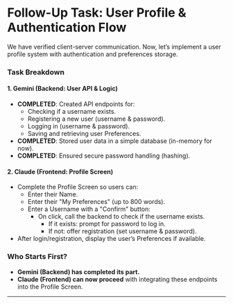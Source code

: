 # Follow-Up Task: User Profile & Authentication Flow

We have verified client-server communication. Now, let’s implement a user profile system with authentication and preferences storage.

### Task Breakdown

#### 1. Gemini (Backend: User API & Logic)
- **COMPLETED**: Created API endpoints for:
  - Checking if a username exists.
  - Registering a new user (username & password).
  - Logging in (username & password).
  - Saving and retrieving user Preferences.
- **COMPLETED**: Stored user data in a simple database (in-memory for now).
- **COMPLETED**: Ensured secure password handling (hashing).

#### 2. Claude (Frontend: Profile Screen)
- Complete the Profile Screen so users can:
  - Enter their Name.
  - Enter their "My Preferences" (up to 800 words).
  - Enter a Username with a "Confirm" button:
    - On click, call the backend to check if the username exists.
      - If it exists: prompt for password to log in.
      - If not: offer registration (set username & password).
- After login/registration, display the user’s Preferences if available.

### Who Starts First?
- **Gemini (Backend) has completed its part.**
- **Claude (Frontend) can now proceed** with integrating these endpoints into the Profile Screen.

---
